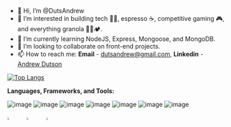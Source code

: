 - 👋 Hi, I’m @DutsAndrew
- 👀 I’m interested in building tech 👨‍💻, espresso ☕, competitive gaming 🎮, and everything granola 🧗🚵🏕️.
- 🌱 I’m currently learning NodeJS, Express, Mongoose, and MongoDB.
- 💞️ I’m looking to collaborate on front-end projects.
- 📫 How to reach me: **Email** - dutsandrew@gmail.com, **Linkedin** - [Andrew Dutson](https://www.linkedin.com/in/dutson/)

[![Top Langs](https://github-readme-stats.vercel.app/api/top-langs/?username=dutsandrew&theme=radical&layout=compact)](https://github.com/anuraghazra/github-readme-stats)

<strong>Languages, Frameworks, and Tools:</strong>

![image](https://user-images.githubusercontent.com/94728848/189023255-d228a54b-548f-4450-8cf9-e2f2b7142dc6.png) ![image](https://user-images.githubusercontent.com/94728848/189023322-2d3aba17-280e-47b2-b577-ad94007555d2.png) ![image](https://user-images.githubusercontent.com/94728848/189023109-7f8c8602-048a-4c17-aa0e-e8c837ebae2d.png) ![image](https://user-images.githubusercontent.com/94728848/189774754-77f3a324-615d-47c8-a422-4dad40110723.png) ![image](https://user-images.githubusercontent.com/94728848/189774793-c8f75bfc-a5b7-4157-b131-6f8094669d0a.png) ![image](https://user-images.githubusercontent.com/94728848/189023369-75759105-2c36-4bbc-a039-729e458b8b8e.png) ![image](https://user-images.githubusercontent.com/94728848/189023382-9b7929ba-a284-4cdf-ab95-c22416aa2f33.png)

<img src="https://webpack.js.org/site-logo.1fcab817090e78435061.svg" width="8%" height="4%"> <img width="8%" height="4%" alt="Screen Shot 2022-09-08 at 12 46 30" src="https://user-images.githubusercontent.com/94728848/189201691-33e2cc57-b65a-4bf9-b0b8-ffcd4f5b4496.png"> <img width="8%" height="4%" alt="Screen Shot 2022-09-08 at 12 48 33" src="https://user-images.githubusercontent.com/94728848/189202067-e03e322f-09b3-4262-9907-4364e443e9e9.png">



<!---
DutsAndrew/DutsAndrew is a ✨ special ✨ repository because its `README.md` (this file) appears on your GitHub profile.
You can click the Preview link to take a look at your changes.
--->
